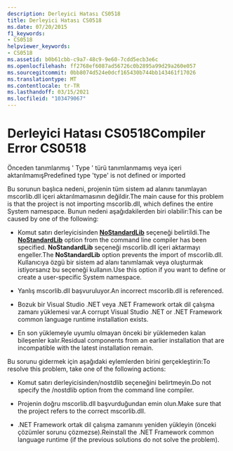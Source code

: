 ```yaml
---
description: Derleyici Hatası CS0518
title: Derleyici Hatası CS0518
ms.date: 07/20/2015
f1_keywords:
- CS0518
helpviewer_keywords:
- CS0518
ms.assetid: b0b61cbb-c9a7-48c9-9e60-7cdd5ecb3e6c
ms.openlocfilehash: ff2768ef6087ad56726c0b2895a99d29a260e057
ms.sourcegitcommit: 0bb8074d524e0dcf165430b744bb143461f17026
ms.translationtype: MT
ms.contentlocale: tr-TR
ms.lasthandoff: 03/15/2021
ms.locfileid: "103479067"
---
```

# <a name="compiler-error-cs0518"></a><span data-ttu-id="f28cb-103">Derleyici Hatası CS0518</span><span class="sxs-lookup"><span data-stu-id="f28cb-103">Compiler Error CS0518</span></span>

<span data-ttu-id="f28cb-104">Önceden tanımlanmış ' Type ' türü tanımlanmamış veya içeri aktarılmamış</span><span class="sxs-lookup"><span data-stu-id="f28cb-104">Predefined type 'type' is not defined or imported</span></span>  
  
 <span data-ttu-id="f28cb-105">Bu sorunun başlıca nedeni, projenin tüm sistem ad alanını tanımlayan mscorlib.dll içeri aktarılmamasının değildir.</span><span class="sxs-lookup"><span data-stu-id="f28cb-105">The main cause for this problem is that the project is not importing mscorlib.dll, which defines the entire System namespace.</span></span> <span data-ttu-id="f28cb-106">Bunun nedeni aşağıdakilerden biri olabilir:</span><span class="sxs-lookup"><span data-stu-id="f28cb-106">This can be caused by one of the following:</span></span>  
  
- <span data-ttu-id="f28cb-107">Komut satırı derleyicisinden [**NoStandardLib**](../compiler-options/advanced.md#nostandardlib) seçeneği belirtildi.</span><span class="sxs-lookup"><span data-stu-id="f28cb-107">The [**NoStandardLib**](../compiler-options/advanced.md#nostandardlib) option from the command line compiler has been specified.</span></span> <span data-ttu-id="f28cb-108">**NoStandardLib** seçeneği mscorlib.dll içeri aktarmayı engeller.</span><span class="sxs-lookup"><span data-stu-id="f28cb-108">The **NoStandardLib** option prevents the import of mscorlib.dll.</span></span> <span data-ttu-id="f28cb-109">Kullanıcıya özgü bir sistem ad alanı tanımlamak veya oluşturmak istiyorsanız bu seçeneği kullanın.</span><span class="sxs-lookup"><span data-stu-id="f28cb-109">Use this option if you want to define or create a user-specific System namespace.</span></span>  
  
- <span data-ttu-id="f28cb-110">Yanlış mscorlib.dll başvuruluyor.</span><span class="sxs-lookup"><span data-stu-id="f28cb-110">An incorrect mscorlib.dll is referenced.</span></span>  
  
- <span data-ttu-id="f28cb-111">Bozuk bir Visual Studio .NET veya .NET Framework ortak dil çalışma zamanı yüklemesi var.</span><span class="sxs-lookup"><span data-stu-id="f28cb-111">A corrupt Visual Studio .NET or .NET Framework common language runtime installation exists.</span></span>  
  
- <span data-ttu-id="f28cb-112">En son yüklemeyle uyumlu olmayan önceki bir yüklemeden kalan bileşenler kalır.</span><span class="sxs-lookup"><span data-stu-id="f28cb-112">Residual components from an earlier installation that are incompatible with the latest installation remain.</span></span>  
  
 <span data-ttu-id="f28cb-113">Bu sorunu gidermek için aşağıdaki eylemlerden birini gerçekleştirin:</span><span class="sxs-lookup"><span data-stu-id="f28cb-113">To resolve this problem, take one of the following actions:</span></span>  
  
- <span data-ttu-id="f28cb-114">Komut satırı derleyicisinden/nostdlib seçeneğini belirtmeyin.</span><span class="sxs-lookup"><span data-stu-id="f28cb-114">Do not specify the /nostdlib option from the command line compiler.</span></span>  
  
- <span data-ttu-id="f28cb-115">Projenin doğru mscorlib.dll başvurduğundan emin olun.</span><span class="sxs-lookup"><span data-stu-id="f28cb-115">Make sure that the project refers to the correct mscorlib.dll.</span></span>  
  
- <span data-ttu-id="f28cb-116">.NET Framework ortak dil çalışma zamanını yeniden yükleyin (önceki çözümler sorunu çözmezse).</span><span class="sxs-lookup"><span data-stu-id="f28cb-116">Reinstall the .NET Framework common language runtime (if the previous solutions do not solve the problem).</span></span>
